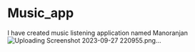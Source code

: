 # Music_app
I have created music listening application named Manoranjan
![Uploading Screenshot 2023-09-27 220955.png…]()
